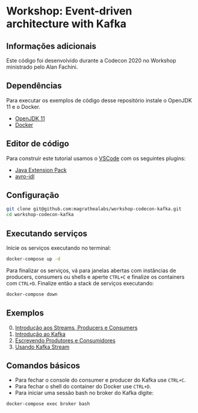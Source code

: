# Workshop: Event-driven architecture with Kafka

## Informações adicionais

Este código foi desenvolvido durante a Codecon 2020 no Workshop ministrado
pelo Alan Fachini.

## Dependências

Para executar os exemplos de código desse repositório instale o OpenJDK 11 e
o Docker.

* [OpenJDK 11](https://adoptopenjdk.net/installation.html#x64_linux-jdk)
* [Docker](https://docs.docker.com/get-docker/)

## Editor de código

Para construir este tutorial usamos o [VSCode](https://code.visualstudio.com/) com os seguintes plugins:

* [Java Extension Pack](https://marketplace.visualstudio.com/items?itemName=vscjava.vscode-java-pack)
* [avro-idl](https://marketplace.visualstudio.com/items?itemName=streetsidesoftware.avro)

## Configuração

```sh
git clone git@github.com:magrathealabs/workshop-codecon-kafka.git
cd workshop-codecon-kafka
```

## Executando serviços

Inicie os serviços executando no terminal:

```sh
docker-compose up -d
```

Para finalizar os serviços, vá para janelas abertas com instâncias de producers,
consumers ou shells e aperte `CTRL+C` e finalize os containers com `CTRL+D`.
Finalize então a stack de serviços executando:

```sh
docker-compose down
```

## Exemplos

0. [Introdução aos Streams, Producers e Consumers](./basic-shell-streams/README.md)
1. [Introdução ao Kafka](./kafka-introduction/README.md)
2. [Escrevendo Produtores e Consumidores](./kafka-consumer-producer-application/README.md)
3. [Usando Kafka Stream](./kafka-streams/README.md)

## Comandos básicos

* Para fechar o console do consumer e producer do Kafka use `CTRL+C`.
* Para fechar o shell do container do Docker use `CTRL+D`.
* Para iniciar uma sessão bash no broker do Kafka digite:

```sh
docker-compose exec broker bash
```
